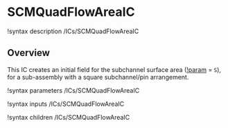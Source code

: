 # SCMQuadFlowAreaIC

!syntax description /ICs/SCMQuadFlowAreaIC

## Overview

<!-- -->

This IC creates an initial field for the subchannel surface area ([!param](/ICs/SCMQuadFlowAreaIC/variable) = `S`), for a sub-assembly with a square subchannel/pin arrangement.

!syntax parameters /ICs/SCMQuadFlowAreaIC

!syntax inputs /ICs/SCMQuadFlowAreaIC

!syntax children /ICs/SCMQuadFlowAreaIC
